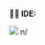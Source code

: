 <strong>👩‍💻 IDE:</strong>

<image src= "https://img.shields.io/badge/Eclipse-2C2255?style=for-the-badge&logo=eclipse&logoColor=white"> n/
